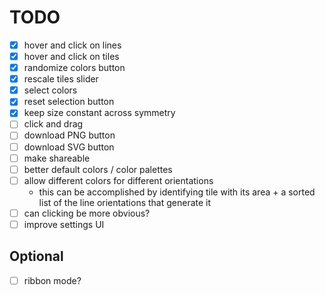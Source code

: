 # TODO

- [x] hover and click on lines
- [x] hover and click on tiles
- [x] randomize colors button
- [x] rescale tiles slider
- [x] select colors
- [x] reset selection button
- [x] keep size constant across symmetry
- [ ] click and drag
- [ ] download PNG button
- [ ] download SVG button
- [ ] make shareable
- [ ] better default colors / color palettes
- [ ] allow different colors for different orientations
	- this can be accomplished by identifying tile with its area + a sorted list of the line orientations that generate it
- [ ] can clicking be more obvious?
- [ ] improve settings UI

## Optional
- [ ] ribbon mode?
